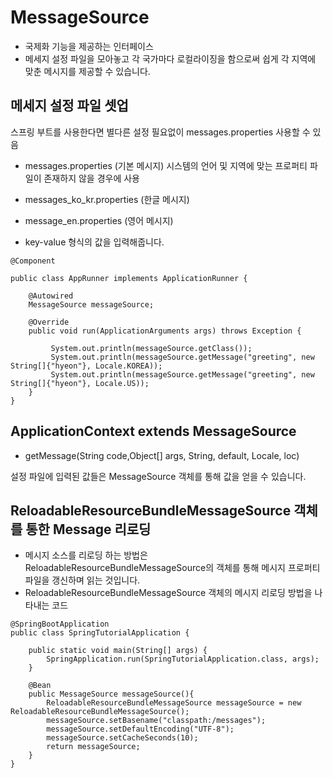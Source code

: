 # MessageSource
- 국제화 기능을 제공하는 인터페이스
- 메세지 설정 파일을 모아놓고 각 국가마다 로컬라이징을 함으로써 쉽게 각 지역에 맞춘 메시지를 제공할 수 있습니다.

## 메세지 설정 파일 셋업 
스프링 부트를 사용한다면 별다른 설정 필요없이 messages.properties 사용할 수 있음
- messages.properties (기본 메시지)
시스템의 언어 및 지역에 맞는 프로퍼티 파일이 존재하지 않을 경우에 사용
- messages_ko_kr.properties (한글 메시지)
- message_en.properties (영어 메시지)

- key-value 형식의 값을 입력해줍니다.

```
@Component

public class AppRunner implements ApplicationRunner {

    @Autowired
    MessageSource messageSource;

    @Override
    public void run(ApplicationArguments args) throws Exception {
 
         System.out.println(messageSource.getClass());
         System.out.println(messageSource.getMessage("greeting", new String[]{"hyeon"}, Locale.KOREA));
         System.out.println(messageSource.getMessage("greeting", new String[]{"hyeon"}, Locale.US));
    }
}
```

## ApplicationContext extends MessageSource
- getMessage(String code,Object[] args, String, default, Locale, loc)

설정 파일에 입력된 값들은 MessageSource 객체를 통해 값을 얻을 수 있습니다.

## ReloadableResourceBundleMessageSource 객체를 통한 Message 리로딩
- 메시지 소스를 리로딩 하는 방법은 ReloadableResourceBundleMessageSource의 객체를 통해 메시지 프로퍼티 파일을 갱신하며 읽는 것입니다.
- ReloadableResourceBundleMessageSource 객체의 메시지 리로딩 방법을 나타내는 코드

```
@SpringBootApplication
public class SpringTutorialApplication {

    public static void main(String[] args) {
        SpringApplication.run(SpringTutorialApplication.class, args);
    }

    @Bean
    public MessageSource messageSource(){
        ReloadableResourceBundleMessageSource messageSource = new ReloadableResourceBundleMessageSource();
        messageSource.setBasename("classpath:/messages");
        messageSource.setDefaultEncoding("UTF-8");
        messageSource.setCacheSeconds(10);
        return messageSource;
    }
}
```

